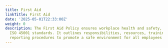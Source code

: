 ```yaml
---
title: First Aid
linkTitle: First Aid
date: '2025-05-01T22:33:00Z'
weight: 0
description: The First Aid Policy ensures workplace health and safety, complying with
  ISO 45001 standards. It outlines responsibilities, resources, training, and incident
  reporting procedures to promote a safe environment for all employees and visitors.
---
```



<!-- Unsupported block type: unsupported -->